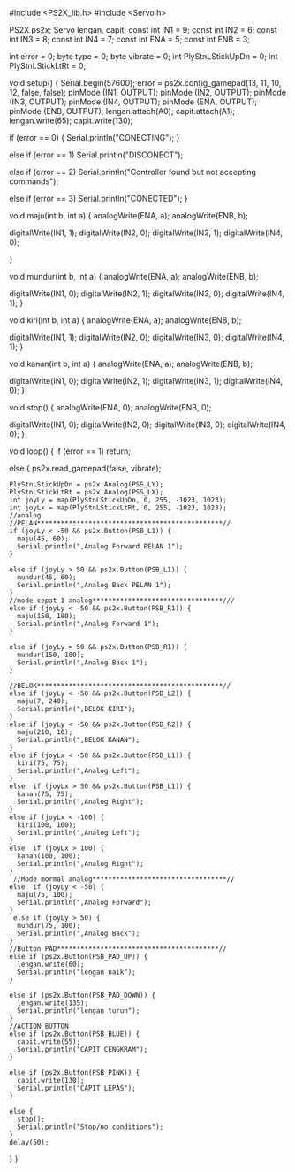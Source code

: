 
#include <PS2X_lib.h>
#include <Servo.h>

PS2X ps2x;
Servo lengan, capit;
const int IN1 = 9;
const int IN2 = 6;
const int IN3 = 8;
const int IN4 = 7;
const int ENA = 5;
const int ENB = 3;

int error = 0;
byte type = 0;
byte vibrate = 0;
int PlyStnLStickUpDn = 0;
int PlyStnLStickLtRt = 0;

void setup() {
  Serial.begin(57600);
  error = ps2x.config_gamepad(13, 11, 10, 12, false, false);
  pinMode (IN1, OUTPUT);
  pinMode (IN2, OUTPUT);
  pinMode (IN3, OUTPUT);
  pinMode (IN4, OUTPUT);
  pinMode (ENA, OUTPUT);
  pinMode (ENB, OUTPUT);
  lengan.attach(A0);
  capit.attach(A1);
  lengan.write(65);
  capit.write(130);

  if (error == 0) {
    Serial.println("CONECTING");
  }

  else if (error == 1)
    Serial.println("DISCONECT");

  else if (error == 2)
    Serial.println("Controller found but not accepting commands");

  else if (error == 3)
    Serial.println("CONECTED");
}

void maju(int b, int a) {
  analogWrite(ENA, a);
  analogWrite(ENB, b);

  digitalWrite(IN1, 1);
  digitalWrite(IN2, 0);
  digitalWrite(IN3, 1);
  digitalWrite(IN4, 0);

}

void mundur(int b, int a) {
  analogWrite(ENA, a);
  analogWrite(ENB, b);

  digitalWrite(IN1, 0);
  digitalWrite(IN2, 1);
  digitalWrite(IN3, 0);
  digitalWrite(IN4, 1);
}

void kiri(int b, int a) {
  analogWrite(ENA, a);
  analogWrite(ENB, b);

  digitalWrite(IN1, 1);
  digitalWrite(IN2, 0);
  digitalWrite(IN3, 0);
  digitalWrite(IN4, 1);
}

void kanan(int b, int a) {
  analogWrite(ENA, a);
  analogWrite(ENB, b);

  digitalWrite(IN1, 0);
  digitalWrite(IN2, 1);
  digitalWrite(IN3, 1);
  digitalWrite(IN4, 0);
}

void stop() {
  analogWrite(ENA, 0);
  analogWrite(ENB, 0);

  digitalWrite(IN1, 0);
  digitalWrite(IN2, 0);
  digitalWrite(IN3, 0);
  digitalWrite(IN4, 0);
}

void loop() {
  if (error == 1)
    return;

  else {
    ps2x.read_gamepad(false, vibrate);

    PlyStnLStickUpDn = ps2x.Analog(PSS_LY);
    PlyStnLStickLtRt = ps2x.Analog(PSS_LX);
    int joyLy = map(PlyStnLStickUpDn, 0, 255, -1023, 1023);
    int joyLx = map(PlyStnLStickLtRt, 0, 255, -1023, 1023);
    //analog
    //PELAN***********************************************//
    if (joyLy < -50 && ps2x.Button(PSB_L1)) {
      maju(45, 60);
      Serial.println(",Analog Forward PELAN 1");
    }

    else if (joyLy > 50 && ps2x.Button(PSB_L1)) {
      mundur(45, 60);
      Serial.println(",Analog Back PELAN 1");
    }
    //mode cepat 1 analog*********************************///
    else if (joyLy < -50 && ps2x.Button(PSB_R1)) {
      maju(150, 180);
      Serial.println(",Analog Forward 1");
    }

    else if (joyLy > 50 && ps2x.Button(PSB_R1)) {
      mundur(150, 180);
      Serial.println(",Analog Back 1");
    }
    
    //BELOK***********************************************//
    else if (joyLy < -50 && ps2x.Button(PSB_L2)) {
      maju(7, 240);
      Serial.println(",BELOK KIRI");
    }
    else if (joyLy < -50 && ps2x.Button(PSB_R2)) {
      maju(210, 10);
      Serial.println(",BELOK KANAN");
    }
    else if (joyLx < -50 && ps2x.Button(PSB_L1)) {
      kiri(75, 75);
      Serial.println(",Analog Left");
    }
    else  if (joyLx > 50 && ps2x.Button(PSB_L1)) {
      kanan(75, 75);
      Serial.println(",Analog Right");
    }
    else if (joyLx < -100) {
      kiri(100, 100);
      Serial.println(",Analog Left");
    }
    else  if (joyLx > 100) {
      kanan(100, 100);
      Serial.println(",Analog Right");
    }
     //Mode mormal analog**********************************//
    else  if (joyLy < -50) {
      maju(75, 100);
      Serial.println(",Analog Forward");
    }
     else if (joyLy > 50) {
      mundur(75, 100);
      Serial.println(",Analog Back");
    }
    //Button PAD*****************************************//
    else if (ps2x.Button(PSB_PAD_UP)) {
      lengan.write(60);
      Serial.println("lengan naik");
    }

    else if (ps2x.Button(PSB_PAD_DOWN)) {
      lengan.write(135);
      Serial.println("lengan turun");
    }
    //ACTION BUTTON
    else if (ps2x.Button(PSB_BLUE)) {
      capit.write(55);
      Serial.println("CAPIT CENGKRAM");
    }

    else if (ps2x.Button(PSB_PINK)) {
      capit.write(130);
      Serial.println("CAPIT LEPAS");
    }

    else {
      stop();
      Serial.println("Stop/no conditions");
    }
    delay(50);
  }
}

